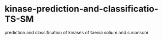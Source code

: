 # kinase-prediction-and-classificatio-TS-SM
prediction and classification of kinases of taenia solium and  s.mansoni
